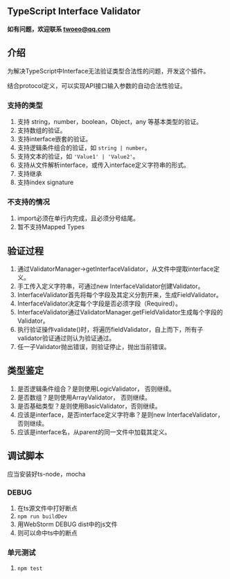 TypeScript Interface Validator
---------------------------------

**如有问题，欢迎联系 twoeo@qq.com**

## 介绍

为解决TypeScript中Interface无法验证类型合法性的问题，开发这个插件。

结合protocol定义，可以实现API接口输入参数的自动合法性验证。

### 支持的类型

1. 支持 string，number，boolean，Object，any 等基本类型的验证。
1. 支持数组的验证。
1. 支持interface嵌套的验证。
1. 支持逻辑条件组合的验证，如 `string | number`。
1. 支持文本的验证，如 `'Value1' | 'Value2'`。
1. 支持从文件解析interface，或传入interface定义字符串的形式。
1. 支持继承
1. 支持index signature

### 不支持的情况

1. import必须在单行内完成，且必须分号结尾。
1. 暂不支持Mapped Types

## 验证过程

1. 通过ValidatorManager->getInterfaceValidator，从文件中提取interface定义。
1. 手工传入定义字符串，可通过new InterfaceValidator创建Validator。
1. InterfaceValidator首先将每个字段及其定义分割开来，生成FieldValidator。
1. InterfaceValidator决定每个字段是否必须字段（Required）。
1. InterfaceValidator通过ValidatorManager.getFieldValidator生成每个字段的Validator。
1. 执行验证操作validate()时，将遍历fieldValidator，自上而下，所有子validator验证通过则认为验证通过。
1. 任一子Validator抛出错误，则验证停止，抛出当前错误。

## 类型鉴定

1. 是否逻辑条件组合？是则使用LogicValidator， 否则继续。
1. 是否数组？是则使用ArrayValidator， 否则继续。
1. 是否基础类型？是则使用BasicValidator，否则继续。
1. 应该是interface，是否interface定义字符串？是则new InterfaceValidator，否则继续。
1. 应该是interface名，从parent的同一文件中加载其定义。

## 调试脚本

应当安装好ts-node，mocha

### DEBUG

1. 在ts源文件中打好断点
1. `npm run buildDev`
1. 用WebStorm DEBUG dist中的js文件
1. 则可以命中ts中的断点

### 单元测试

1. `npm test`